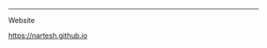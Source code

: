 -------------------------------------------------------------------------------------------------------------------------------------------------------------------------
Website

https://nartesh.github.io
